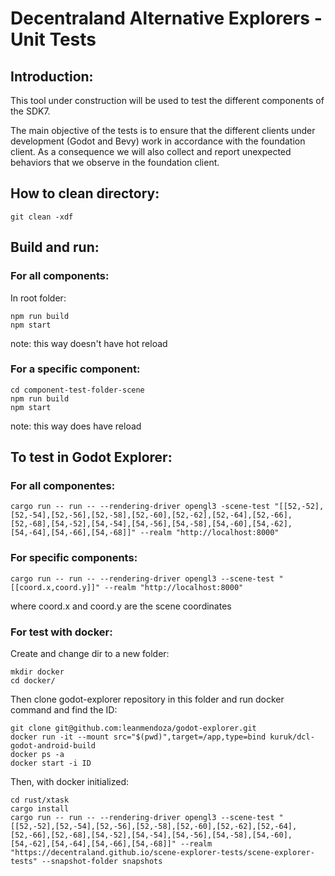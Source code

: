 # Decentraland Alternative Explorers - Unit Tests

## Introduction:

This tool under construction will be used to test the different components of the SDK7.

The main objective of the tests is to ensure that the different clients under development (Godot and Bevy) work in accordance with the foundation client.
As a consequence we will also collect and report unexpected behaviors that we observe in the foundation client.

## How to clean directory:

```
git clean -xdf
```

## Build and run:

### For all components:

In root folder:

```
npm run build
npm start
```

note: this way doesn't have hot reload

### For a specific component:

```
cd component-test-folder-scene
npm run build
npm start
```

note: this way does have reload

## To test in Godot Explorer:

### For all componentes:

```
cargo run -- run -- --rendering-driver opengl3 -scene-test "[[52,-52],[52,-54],[52,-56],[52,-58],[52,-60],[52,-62],[52,-64],[52,-66],[52,-68],[54,-52],[54,-54],[54,-56],[54,-58],[54,-60],[54,-62],[54,-64],[54,-66],[54,-68]]" --realm "http://localhost:8000"
```

### For specific components:

```
cargo run -- run -- --rendering-driver opengl3 --scene-test "[[coord.x,coord.y]]" --realm "http://localhost:8000"
```

where coord.x and coord.y are the scene coordinates

### For test with docker:

Create and change dir to a new folder:

```
mkdir docker
cd docker/
```

Then clone godot-explorer repository in this folder and run docker command and find the ID:

```
git clone git@github.com:leanmendoza/godot-explorer.git
docker run -it --mount src="$(pwd)",target=/app,type=bind kuruk/dcl-godot-android-build
docker ps -a
docker start -i ID
```

Then, with docker initialized:

```
cd rust/xtask
cargo install
cargo run -- run -- --rendering-driver opengl3 --scene-test "[[52,-52],[52,-54],[52,-56],[52,-58],[52,-60],[52,-62],[52,-64],[52,-66],[52,-68],[54,-52],[54,-54],[54,-56],[54,-58],[54,-60],[54,-62],[54,-64],[54,-66],[54,-68]]" --realm "https://decentraland.github.io/scene-explorer-tests/scene-explorer-tests" --snapshot-folder snapshots
```
